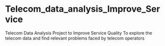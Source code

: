 # Telecom_data_analysis_Improve_Service
Telecom Data Analysis Project to Improve Service Quality To explore the telecom data and find relevant problems faced by telecom operators
